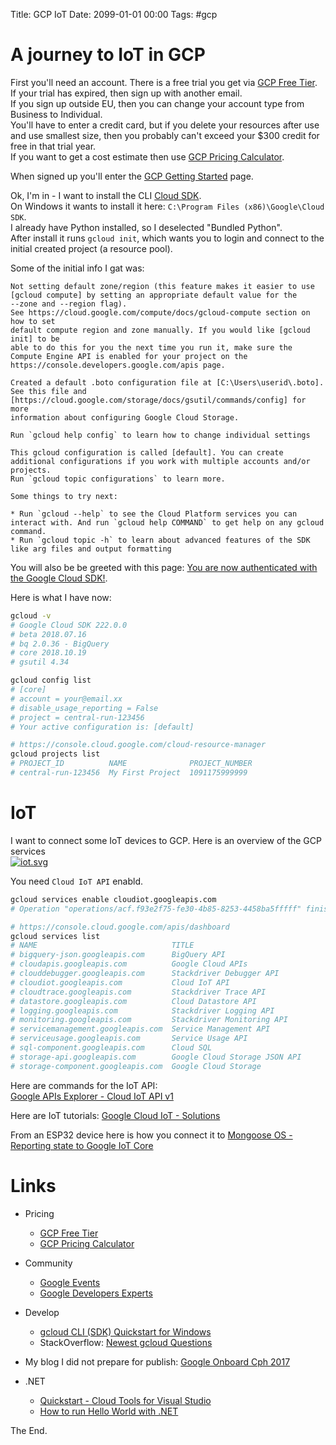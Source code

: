 Title: GCP IoT
Date: 2099-01-01 00:00
Tags: #gcp

# A journey to IoT in GCP  

First you'll need an account. There is a free trial you get via [GCP Free Tier](https://cloud.google.com/free/).  
If your trial has expired, then sign up with another email.  
If you sign up outside EU, then you can change your account type from Business to Individual.  
You'll have to enter a credit card, but if you delete your resources after use and use smallest size, then you probably can't exceed your $300 credit for free in that trial year.  
If you want to get a cost estimate then use [GCP Pricing Calculator](https://cloud.google.com/products/calculator/).  
  
When signed up you'll enter the [GCP Getting Started](https://console.cloud.google.com/getting-started) page.  
  
Ok, I'm in - I want to install the CLI [Cloud SDK](https://cloud.google.com/sdk/#download).  
On Windows it wants to install it here: `C:\Program Files (x86)\Google\Cloud SDK`.  
I already have Python installed, so I deselected "Bundled Python".  
After install it runs `gcloud init`, which wants you to login and connect to the initial created project (a resource pool).  
  
Some of the initial info I gat was:  
```text
Not setting default zone/region (this feature makes it easier to use
[gcloud compute] by setting an appropriate default value for the
--zone and --region flag).
See https://cloud.google.com/compute/docs/gcloud-compute section on how to set
default compute region and zone manually. If you would like [gcloud init] to be
able to do this for you the next time you run it, make sure the
Compute Engine API is enabled for your project on the
https://console.developers.google.com/apis page.

Created a default .boto configuration file at [C:\Users\userid\.boto]. See this file and
[https://cloud.google.com/storage/docs/gsutil/commands/config] for more
information about configuring Google Cloud Storage.

Run `gcloud help config` to learn how to change individual settings

This gcloud configuration is called [default]. You can create additional configurations if you work with multiple accounts and/or projects.
Run `gcloud topic configurations` to learn more.

Some things to try next:

* Run `gcloud --help` to see the Cloud Platform services you can interact with. And run `gcloud help COMMAND` to get help on any gcloud command.
* Run `gcloud topic -h` to learn about advanced features of the SDK like arg files and output formatting
```
  
You will also be be greeted with this page: [You are now authenticated with the Google Cloud SDK!](https://cloud.google.com/sdk/auth_success).  
  
Here is what I have now:  
```bash
gcloud -v
# Google Cloud SDK 222.0.0
# beta 2018.07.16
# bq 2.0.36 - BigQuery
# core 2018.10.19
# gsutil 4.34

gcloud config list
# [core]
# account = your@email.xx
# disable_usage_reporting = False
# project = central-run-123456
# Your active configuration is: [default]

# https://console.cloud.google.com/cloud-resource-manager
gcloud projects list
# PROJECT_ID          NAME              PROJECT_NUMBER
# central-run-123456  My First Project  1091175999999
```

# IoT

I want to connect some IoT devices to GCP. Here is an overview of the GCP services  
[![iot.svg](https://cloud.google.com/images/solutions/iot/iot.svg)](https://cloud.google.com/solutions/iot/)

You need `Cloud IoT API` enabld.  
```bash
gcloud services enable cloudiot.googleapis.com
# Operation "operations/acf.f93e2f75-fe30-4b85-8253-4458ba5fffff" finished successfully.

# https://console.cloud.google.com/apis/dashboard
gcloud services list
# NAME                              TITLE
# bigquery-json.googleapis.com      BigQuery API
# cloudapis.googleapis.com          Google Cloud APIs
# clouddebugger.googleapis.com      Stackdriver Debugger API
# cloudiot.googleapis.com           Cloud IoT API
# cloudtrace.googleapis.com         Stackdriver Trace API
# datastore.googleapis.com          Cloud Datastore API
# logging.googleapis.com            Stackdriver Logging API
# monitoring.googleapis.com         Stackdriver Monitoring API
# servicemanagement.googleapis.com  Service Management API
# serviceusage.googleapis.com       Service Usage API
# sql-component.googleapis.com      Cloud SQL
# storage-api.googleapis.com        Google Cloud Storage JSON API
# storage-component.googleapis.com  Google Cloud Storage
```

Here are commands for the IoT API:  
[Google APIs Explorer - Cloud IoT API v1](https://developers.google.com/apis-explorer/#p/cloudiot/v1/)

Here are IoT tutorials: 
[Google Cloud IoT - Solutions](https://cloud.google.com/solutions/iot/)

From an ESP32 device here is how you connect it to  [Mongoose OS - Reporting state to Google IoT Core](https://mongoose-os.com/docs/mos/cloud/google.md#setup-google-iot-core)

# Links

* Pricing
    * [GCP Free Tier](https://cloud.google.com/free/)
    * [GCP Pricing Calculator](https://cloud.google.com/products/calculator/)
* Community
    * [Google Events](https://developers.google.com/events/)
    * [Google Developers Experts](https://developers.google.com/experts/)
* Develop
    * [gcloud CLI (SDK) Quickstart for Windows](https://cloud.google.com/sdk/docs/quickstart-windows)
    * StackOverflow: [Newest gcloud Questions](https://stackoverflow.com/questions/tagged/gcloud)

* My blog I did not prepare for publish: [Google Onboard Cph 2017](https://github.com/rasor/rasor.github.io/blob/pelican/content/2017/GoogleOnboardCph2017.md)
* .NET
    * [Quickstart - Cloud Tools for Visual Studio](https://cloud.google.com/tools/visual-studio/docs/quickstart)
    * [How to run Hello World with .NET](https://cloud.google.com/dotnet/docs/getting-started/hello-world)

The End.
